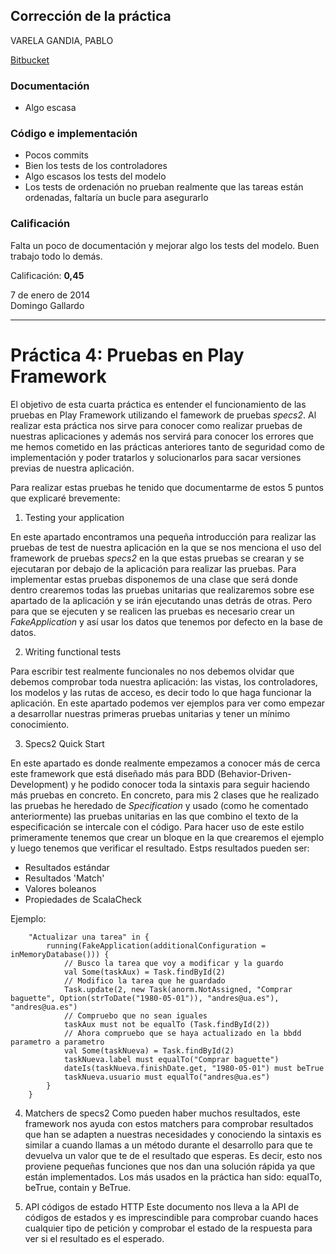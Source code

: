 ## Corrección de la práctica

VARELA GANDIA, PABLO

[Bitbucket](https://bitbucket.org/pablovarela/mads-todolist-4)

### Documentación

- Algo escasa

### Código e implementación

- Pocos commits
- Bien los tests de los controladores
- Algo escasos los tests del modelo 
- Los tests de ordenación no prueban realmente que las tareas están ordenadas, faltaría un bucle para asegurarlo

### Calificación

Falta un poco de documentación y mejorar algo los tests del modelo. Buen trabajo todo lo demás.

Calificación: **0,45**

7 de enero de 2014  
Domingo Gallardo

------

# Práctica 4: Pruebas en Play Framework #

El objetivo de esta cuarta práctica es entender el funcionamiento de las pruebas en Play Framework utilizando el famework de pruebas *specs2*.
Al realizar esta práctica nos sirve para conocer como realizar pruebas de nuestras aplicaciones y además nos servirá para conocer los errores que me hemos cometido en las prácticas anteriores tanto de seguridad como de implementación y poder tratarlos y solucionarlos para sacar versiones previas de nuestra aplicación.

Para realizar estas pruebas he tenido que documentarme de estos 5 puntos que explicaré brevemente:

1. Testing your application

En este apartado encontramos una pequeña introducción para realizar las pruebas de test de nuestra aplicación en la que se nos menciona el uso del framework de pruebas *specs2* en la que estas pruebas se crearan y se ejecutaran por debajo de la aplicación para realizar las pruebas.
Para implementar estas pruebas disponemos de una clase que será donde dentro crearemos todas las pruebas unitarias que realizaremos sobre ese apartado de la aplicación y se irán ejecutando unas detrás de otras. Pero para que se ejecuten y se realicen las pruebas es necesario crear un *FakeApplication* y así usar los datos que tenemos por defecto en la base de datos.

2. Writing functional tests

Para escribir test realmente funcionales no nos debemos olvidar que debemos comprobar toda nuestra aplicación: las vistas, los controladores, los modelos y las rutas de acceso, es decir todo lo que haga funcionar la aplicación. En este apartado podemos ver ejemplos para ver como empezar a desarrollar nuestras primeras pruebas unitarias y tener un mínimo conocimiento.

3. Specs2 Quick Start

En este apartado es donde realmente empezamos a conocer más de cerca este framework que está diseñado más para BDD (Behavior-Driven-Development) y he podido conocer toda la sintaxis para seguir haciendo más pruebas en concreto. En concreto, para mis 2 clases que he realizado las pruebas he heredado de *Specification* y usado (como he comentado anteriormente) las pruebas unitarias en las que combino el texto de la especificación se intercale con el código.
Para hacer uso de este estilo primeramente tenemos que crear un bloque en la que crearemos el ejemplo y luego tenemos que verificar el resultado. Estps resultados pueden ser:

- Resultados estándar
- Resultados 'Match'
- Valores boleanos
- Propiedades de ScalaCheck 

Ejemplo:

		"Actualizar una tarea" in {
		    running(FakeApplication(additionalConfiguration = inMemoryDatabase())) {
	            // Busco la tarea que voy a modificar y la guardo
	            val Some(taskAux) = Task.findById(2)
	            // Modifico la tarea que he guardado
	            Task.update(2, new Task(anorm.NotAssigned, "Comprar baguette", Option(strToDate("1980-05-01")), "andres@ua.es"), "andres@ua.es")
	            // Compruebo que no sean iguales
	            taskAux must not be equalTo (Task.findById(2))
	            // Ahora compruebo que se haya actualizado en la bbdd parametro a parametro
	            val Some(taskNueva) = Task.findById(2)
	            taskNueva.label must equalTo("Comprar baguette")
	            dateIs(taskNueva.finishDate.get, "1980-05-01") must beTrue
	            taskNueva.usuario must equalTo("andres@ua.es")
		    }
		} 

4. Matchers de specs2
Como pueden haber muchos resultados, este framework nos ayuda con estos matchers para comprobar resultados que han se adapten a nuestras necesidades y conociendo la sintaxis es similar a cuando llamas a un método durante el desarrollo para que te devuelva un valor que te de el resultado que esperas. Es decir, esto nos proviene pequeñas funciones que nos dan una solución rápida ya que están implementados. Los más usados en la práctica han sido: equalTo, beTrue, contain y BeTrue.

5. API códigos de estado HTTP
Este documento nos lleva a la API de códigos de estados y es imprescindible para comprobar cuando haces cualquier tipo de petición y comprobar el estado de la respuesta para ver si el resultado es el esperado.












